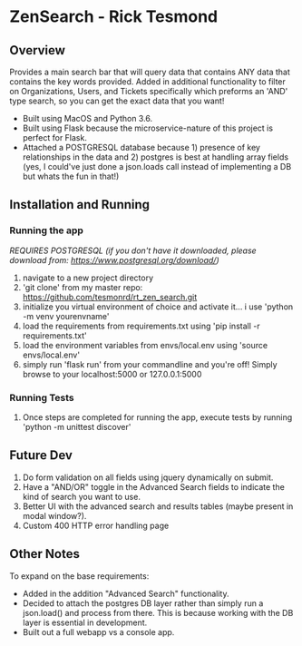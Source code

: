 # ZenSearch - Rick Tesmond

## Overview
Provides a main search bar that will query data that contains ANY data that contains the key words provided. Added in additional functionality to filter on Organizations, Users, and Tickets specifically which preforms an 'AND' type search, so you can get the exact data that you want!

* Built using MacOS and Python 3.6.
* Built using Flask because the microservice-nature of this project is perfect for Flask.
* Attached a POSTGRESQL database because 1) presence of key relationships in the data and 2) postgres is best at handling array fields (yes, I could've just done a json.loads call instead of implementing a DB but whats the fun in that!)

## Installation and Running
### Running the app
*REQUIRES POSTGRESQL (if you don't have it downloaded, please download from: https://www.postgresql.org/download/)*
1. navigate to a new project directory
2. 'git clone' from my master repo: https://github.com/tesmonrd/rt_zen_search.git
3. initialize you virtual environment of choice and activate it... i use 'python -m venv yourenvname'
4. load the requirements from requirements.txt using 'pip install -r requirements.txt'
5. load the environment variables from envs/local.env using 'source envs/local.env'
6. simply run 'flask run' from your commandline and you're off! Simply browse to your localhost:5000 or 127.0.0.1:5000

### Running Tests
1. Once steps are completed for running the app, execute tests by running 'python -m unittest discover'

## Future Dev
1. Do form validation on all fields using jquery dynamically on submit.
2. Have a "AND/OR" toggle in the Advanced Search fields to indicate the kind of search you want to use.
3. Better UI with the advanced search and results tables (maybe present in modal window?).
4. Custom 400 HTTP error handling page


## Other Notes
To expand on the base requirements: 
* Added in the addition "Advanced Search" functionality.
* Decided to attach the postgres DB layer rather than simply run a json.load() and process from there. This is because working with the DB layer is essential in development.
* Built out a full webapp vs a console app.

